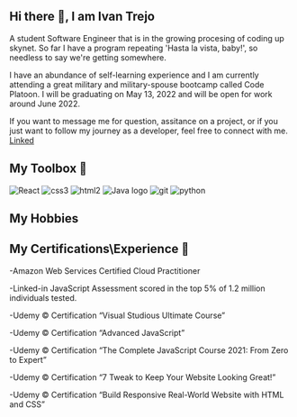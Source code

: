 Hi there 👋, I am Ivan Trejo
---
A student Software Engineer that is in the growing procesing of coding up skynet. So far I have a program repeating 'Hasta la vista, baby!', so needless to say we're getting somewhere. 

I have an abundance of self-learning experience and I am currently attending a great military and military-spouse bootcamp called Code Platoon. I will be graduating on May 13, 2022 and will be open for work around June 2022. 

If you want to message me for question, assitance on a project, or if you just want to follow my journey as a developer, feel free to connect with me.
[Linked](https://www.linkedin.com/in/ivan-trejo-dev/)


My Toolbox 🧰
----
![React](https://user-images.githubusercontent.com/86818646/153720302-eadc7984-d6f2-4084-860b-fb13acd41925.png)
![css3](https://user-images.githubusercontent.com/86818646/153720316-737e18ee-b178-4555-876c-8456bc10bae5.png)
![html2](https://user-images.githubusercontent.com/86818646/153720326-2488d680-f1e0-4599-8a02-98766522a743.png)
![Java logo](https://user-images.githubusercontent.com/86818646/153720339-74ff4128-64bc-4dfa-9190-620ae71e235a.png)
![git](https://user-images.githubusercontent.com/86818646/153720353-44e4e1b8-6266-4fe6-9849-63927deacfc1.png)
![python](https://user-images.githubusercontent.com/86818646/153720357-b38cd6d7-d929-48a2-9a7d-5bcf108425dd.png)

My Hobbies
----

My Certifications\Experience 📃
---
-Amazon Web Services Certified Cloud Practitioner

-Linked-in JavaScript Assessment scored in the top 5% of 1.2 million individuals tested.

-Udemy © Certification “Visual Studious Ultimate Course”

-Udemy © Certification “Advanced JavaScript”

-Udemy © Certification “The Complete JavaScript Course 2021: From Zero to Expert”

-Udemy © Certification “7 Tweak to Keep Your Website Looking Great!”

-Udemy © Certification “Build Responsive Real-World Website with HTML and CSS”


